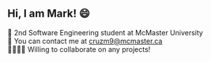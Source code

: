 ## Hi, I am Mark! :smile:

:school: 2nd Software Engineering student at McMaster University  
:iphone: You can contact me at [cruzm9@mcmaster.ca](mailto:cruzm9@mcmaster.ca)  
:family_man_man_boy_boy: Willing to collaborate on any projects!
